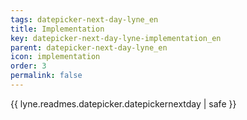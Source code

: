 ```yaml
---
tags: datepicker-next-day-lyne_en
title: Implementation
key: datepicker-next-day-lyne-implementation_en
parent: datepicker-next-day-lyne_en
icon: implementation
order: 3
permalink: false  
---
```

{{ lyne.readmes.datepicker.datepickernextday | safe }}


